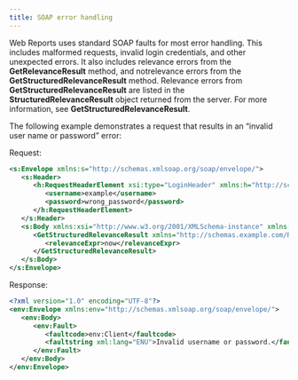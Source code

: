 ```yaml
---
title: SOAP error handling
---
```


Web Reports uses standard SOAP faults for most error handling. This includes
malformed requests, invalid login credentials, and other unexpected errors. It also
includes relevance errors from the **GetRelevanceResult** method, and notrelevance
errors from the **GetStructuredRelevanceResult** method. Relevance errors from
**GetStructuredRelevanceResult** are listed in the **StructuredRelevanceResult** object
returned from the server. For more information, see **GetStructuredRelevanceResult**.

The following example demonstrates a request that results in an “invalid user name or
password” error:

Request:

```xml
<s:Envelope xmlns:s="http://schemas.xmlsoap.org/soap/envelope/">
   <s:Header>
      <h:RequestHeaderElement xsi:type="LoginHeader" xmlns:h="http://schemas.example.com/Relevance" xmlns:xsi="http://www.w3.org/2001/XMLSchema-instance" xmlns="http://schemas.example.com/Relevance" xmlns:xsd="http://www.w3.org/2001/XMLSchema">
         <username>example</username>
         <password>wrong_password</password>
      </h:RequestHeaderElement>
   </s:Header>
   <s:Body xmlns:xsi="http://www.w3.org/2001/XMLSchema-instance" xmlns:xsd="http://www.w3.org/2001/XMLSchema">
      <GetStructuredRelevanceResult xmlns="http://schemas.example.com/Relevance">
         <relevanceExpr>now</relevanceExpr>
      </GetStructuredRelevanceResult>
   </s:Body>
</s:Envelope>
```

Response:
```xml
<?xml version="1.0" encoding="UTF-8"?>
<env:Envelope xmlns:env="http://schemas.xmlsoap.org/soap/envelope/">
   <env:Body>
      <env:Fault>
         <faultcode>env:Client</faultcode>
         <faultstring xml:lang="ENU">Invalid username or password.</faultstring>
      </env:Fault>
   </env:Body>
</env:Envelope>
```
